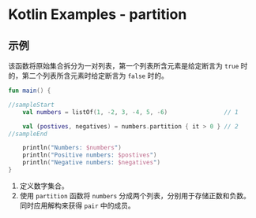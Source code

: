 # Kotlin Examples - partition

## 示例

该函数将原始集合拆分为一对列表，第一个列表所含元素是给定断言为 `true` 时的，第二个列表所含元素时给定断言为 `false` 时的。

```kt
fun main() {

//sampleStart
    val numbers = listOf(1, -2, 3, -4, 5, -6)                // 1

    val (postives, negatives) = numbers.partition { it > 0 } // 2
//sampleEnd

    println("Numbers: $numbers")
    println("Positive numbers: $postives")
    println("Negative numbers: $negatives")
}
```

1. 定义数字集合。
2. 使用 `partition` 函数将 `numbers` 分成两个列表，分别用于存储正数和负数。同时应用解构来获得 `pair` 中的成员。
